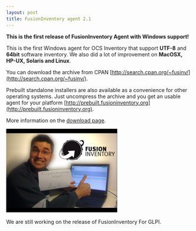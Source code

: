```yaml
---
layout: post
title: FusionInventory agent 2.1
---
```


<strong>This is the first release of FusionInventory Agent with Windows support!</strong>

This is the first Windows agent for OCS Inventory that support <strong>UTF-8</strong> and <strong>64bit</strong> software inventory. We also did a lot of improvement on <strong>MacOSX, HP-UX, Solaris and Linux</strong>.

You can download the archive from CPAN [http://search.cpan.org/~fusinv/](http://search.cpan.org/~fusinv/).

Prebuilt standalone installers are also available as a convenience for other operating systems. Just uncompress the archive and you get an usable agent for your platform [http://prebuilt.fusioninventory.org](http://prebuilt.fusioninventory.org).

More information on the [download page](http://fusioninventory.org/wordpress/download-fusioninventory/).

<a href="/news_docs/fusioninventory-2.1-goneri.png"><img class="aligncenter size-medium wp-image-532" title="fusioninventory-2.1-goneri" src="/news_docs/fusioninventory-2.1-goneri-300x225.png" alt="" width="300" height="225" /></a>

We are still working on the release of FusionInventory For GLPI.
